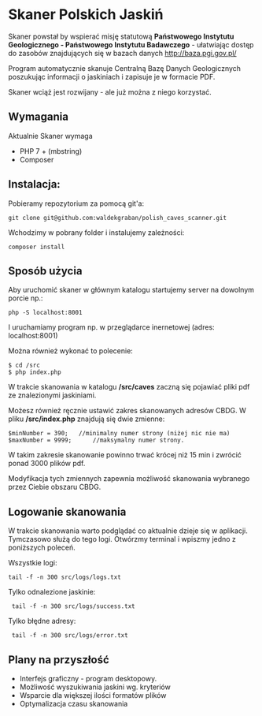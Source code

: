 
# Skaner Polskich Jaskiń
Skaner powstał by wspierać misję statutową **Państwowego Instytutu Geologicznego - Państwowego Instytutu Badawczego** - ułatwiając dostęp do zasobów znajdujących się w bazach danych  http://baza.pgi.gov.pl/

Program automatycznie skanuje Centralną Bazę Danych Geologicznych poszukując informacji o jaskiniach i zapisuje je w formacie PDF. 

Skaner wciąż jest rozwijany - ale już można z niego korzystać.


## Wymagania
Aktualnie Skaner wymaga 

 - PHP 7 + (mbstring)
 - Composer

## Instalacja:

Pobieramy repozytorium za pomocą git'a:

    git clone git@github.com:waldekgraban/polish_caves_scanner.git

Wchodzimy w pobrany folder i instalujemy zależności:
	

    composer install


## Sposób użycia 

Aby uruchomić skaner w głównym katalogu startujemy server na dowolnym porcie np.:

    php -S localhost:8001
I uruchamiamy program np. w przeglądarce inernetowej (adres: localhost:8001)

Można również wykonać to polecenie:

    $ cd /src
    $ php index.php


W trakcie skanowania w katalogu **/src/caves** zaczną się pojawiać pliki pdf ze znalezionymi jaskiniami.

Możesz również ręcznie ustawić zakres skanowanych adresów CBDG.
W pliku **/src/index.php** znajdują się dwie zmienne:

    $minNumber = 390;	//minimalny numer strony (niżej nic nie ma)
    $maxNumber = 9999;  	//maksymalny numer strony.

W takim zakresie skanowanie powinno trwać krócej niż 15 min i zwrócić ponad 3000 plików pdf.

Modyfikacja tych zmiennych zapewnia możliwość skanowania wybranego przez Ciebie obszaru CBDG.


## Logowanie skanowania
W trakcie skanowania warto podglądać co aktualnie dzieje się w aplikacji.
Tymczasowo służą do tego logi. Otwórzmy terminal i wpiszmy jedno z poniższych poleceń.

Wszystkie logi:
	
    tail -f -n 300 src/logs/logs.txt

Tylko odnalezione jaskinie:

     tail -f -n 300 src/logs/success.txt

Tylko błędne adresy:

     tail -f -n 300 src/logs/error.txt


## Plany na przyszłość

 - Interfejs graficzny - program desktopowy.
 - Możliwość wyszukiwania jaskini wg. kryteriów
 - Wsparcie dla większej ilości formatów plików
 - Optymalizacja czasu skanowania

